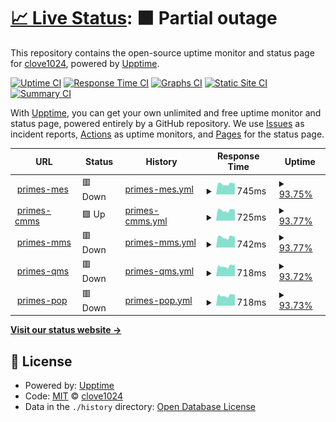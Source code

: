 # [📈 Live Status](https://clove1024.github.io/upptime): <!--live status--> **🟧 Partial outage**

This repository contains the open-source uptime monitor and status page for [clove1024](https://clove1024.github.io/upptime), powered by [Upptime](https://github.com/upptime/upptime).

[![Uptime CI](https://github.com/clove1024/upptime/workflows/Uptime%20CI/badge.svg)](https://github.com/clove1024/upptime/actions?query=workflow%3A%22Uptime+CI%22)
[![Response Time CI](https://github.com/clove1024/upptime/workflows/Response%20Time%20CI/badge.svg)](https://github.com/clove1024/upptime/actions?query=workflow%3A%22Response+Time+CI%22)
[![Graphs CI](https://github.com/clove1024/upptime/workflows/Graphs%20CI/badge.svg)](https://github.com/clove1024/upptime/actions?query=workflow%3A%22Graphs+CI%22)
[![Static Site CI](https://github.com/clove1024/upptime/workflows/Static%20Site%20CI/badge.svg)](https://github.com/clove1024/upptime/actions?query=workflow%3A%22Static+Site+CI%22)
[![Summary CI](https://github.com/clove1024/upptime/workflows/Summary%20CI/badge.svg)](https://github.com/clove1024/upptime/actions?query=workflow%3A%22Summary+CI%22)

With [Upptime](https://upptime.js.org), you can get your own unlimited and free uptime monitor and status page, powered entirely by a GitHub repository. We use [Issues](https://github.com/clove1024/upptime/issues) as incident reports, [Actions](https://github.com/clove1024/upptime/actions) as uptime monitors, and [Pages](https://clove1024.github.io/upptime) for the status page.

<!--start: status pages-->
<!-- This summary is generated by Upptime (https://github.com/upptime/upptime) -->
<!-- Do not edit this manually, your changes will be overwritten -->
<!-- prettier-ignore -->
| URL | Status | History | Response Time | Uptime |
| --- | ------ | ------- | ------------- | ------ |
| <img alt="" src="https://icons.duckduckgo.com/ip3/primes-mes.handymes.com.ico" height="13"> [primes-mes](https://primes-mes.handymes.com) | 🟥 Down | [primes-mes.yml](https://github.com/clove1024/upptime/commits/HEAD/history/primes-mes.yml) | <details><summary><img alt="Response time graph" src="./graphs/primes-mes/response-time-week.png" height="20"> 745ms</summary><br><a href="https://clove1024.github.io/upptime/history/primes-mes"><img alt="Response time 734" src="https://img.shields.io/endpoint?url=https%3A%2F%2Fraw.githubusercontent.com%2Fclove1024%2Fupptime%2FHEAD%2Fapi%2Fprimes-mes%2Fresponse-time.json"></a><br><a href="https://clove1024.github.io/upptime/history/primes-mes"><img alt="24-hour response time 793" src="https://img.shields.io/endpoint?url=https%3A%2F%2Fraw.githubusercontent.com%2Fclove1024%2Fupptime%2FHEAD%2Fapi%2Fprimes-mes%2Fresponse-time-day.json"></a><br><a href="https://clove1024.github.io/upptime/history/primes-mes"><img alt="7-day response time 745" src="https://img.shields.io/endpoint?url=https%3A%2F%2Fraw.githubusercontent.com%2Fclove1024%2Fupptime%2FHEAD%2Fapi%2Fprimes-mes%2Fresponse-time-week.json"></a><br><a href="https://clove1024.github.io/upptime/history/primes-mes"><img alt="30-day response time 734" src="https://img.shields.io/endpoint?url=https%3A%2F%2Fraw.githubusercontent.com%2Fclove1024%2Fupptime%2FHEAD%2Fapi%2Fprimes-mes%2Fresponse-time-month.json"></a><br><a href="https://clove1024.github.io/upptime/history/primes-mes"><img alt="1-year response time 734" src="https://img.shields.io/endpoint?url=https%3A%2F%2Fraw.githubusercontent.com%2Fclove1024%2Fupptime%2FHEAD%2Fapi%2Fprimes-mes%2Fresponse-time-year.json"></a></details> | <details><summary><a href="https://clove1024.github.io/upptime/history/primes-mes">93.75%</a></summary><a href="https://clove1024.github.io/upptime/history/primes-mes"><img alt="All-time uptime 97.59%" src="https://img.shields.io/endpoint?url=https%3A%2F%2Fraw.githubusercontent.com%2Fclove1024%2Fupptime%2FHEAD%2Fapi%2Fprimes-mes%2Fuptime.json"></a><br><a href="https://clove1024.github.io/upptime/history/primes-mes"><img alt="24-hour uptime 82.38%" src="https://img.shields.io/endpoint?url=https%3A%2F%2Fraw.githubusercontent.com%2Fclove1024%2Fupptime%2FHEAD%2Fapi%2Fprimes-mes%2Fuptime-day.json"></a><br><a href="https://clove1024.github.io/upptime/history/primes-mes"><img alt="7-day uptime 93.75%" src="https://img.shields.io/endpoint?url=https%3A%2F%2Fraw.githubusercontent.com%2Fclove1024%2Fupptime%2FHEAD%2Fapi%2Fprimes-mes%2Fuptime-week.json"></a><br><a href="https://clove1024.github.io/upptime/history/primes-mes"><img alt="30-day uptime 97.59%" src="https://img.shields.io/endpoint?url=https%3A%2F%2Fraw.githubusercontent.com%2Fclove1024%2Fupptime%2FHEAD%2Fapi%2Fprimes-mes%2Fuptime-month.json"></a><br><a href="https://clove1024.github.io/upptime/history/primes-mes"><img alt="1-year uptime 97.59%" src="https://img.shields.io/endpoint?url=https%3A%2F%2Fraw.githubusercontent.com%2Fclove1024%2Fupptime%2FHEAD%2Fapi%2Fprimes-mes%2Fuptime-year.json"></a></details>
| <img alt="" src="https://icons.duckduckgo.com/ip3/primes-cmms.handymes.com.ico" height="13"> [primes-cmms](https://primes-cmms.handymes.com) | 🟩 Up | [primes-cmms.yml](https://github.com/clove1024/upptime/commits/HEAD/history/primes-cmms.yml) | <details><summary><img alt="Response time graph" src="./graphs/primes-cmms/response-time-week.png" height="20"> 725ms</summary><br><a href="https://clove1024.github.io/upptime/history/primes-cmms"><img alt="Response time 732" src="https://img.shields.io/endpoint?url=https%3A%2F%2Fraw.githubusercontent.com%2Fclove1024%2Fupptime%2FHEAD%2Fapi%2Fprimes-cmms%2Fresponse-time.json"></a><br><a href="https://clove1024.github.io/upptime/history/primes-cmms"><img alt="24-hour response time 699" src="https://img.shields.io/endpoint?url=https%3A%2F%2Fraw.githubusercontent.com%2Fclove1024%2Fupptime%2FHEAD%2Fapi%2Fprimes-cmms%2Fresponse-time-day.json"></a><br><a href="https://clove1024.github.io/upptime/history/primes-cmms"><img alt="7-day response time 725" src="https://img.shields.io/endpoint?url=https%3A%2F%2Fraw.githubusercontent.com%2Fclove1024%2Fupptime%2FHEAD%2Fapi%2Fprimes-cmms%2Fresponse-time-week.json"></a><br><a href="https://clove1024.github.io/upptime/history/primes-cmms"><img alt="30-day response time 732" src="https://img.shields.io/endpoint?url=https%3A%2F%2Fraw.githubusercontent.com%2Fclove1024%2Fupptime%2FHEAD%2Fapi%2Fprimes-cmms%2Fresponse-time-month.json"></a><br><a href="https://clove1024.github.io/upptime/history/primes-cmms"><img alt="1-year response time 732" src="https://img.shields.io/endpoint?url=https%3A%2F%2Fraw.githubusercontent.com%2Fclove1024%2Fupptime%2FHEAD%2Fapi%2Fprimes-cmms%2Fresponse-time-year.json"></a></details> | <details><summary><a href="https://clove1024.github.io/upptime/history/primes-cmms">93.77%</a></summary><a href="https://clove1024.github.io/upptime/history/primes-cmms"><img alt="All-time uptime 97.59%" src="https://img.shields.io/endpoint?url=https%3A%2F%2Fraw.githubusercontent.com%2Fclove1024%2Fupptime%2FHEAD%2Fapi%2Fprimes-cmms%2Fuptime.json"></a><br><a href="https://clove1024.github.io/upptime/history/primes-cmms"><img alt="24-hour uptime 82.43%" src="https://img.shields.io/endpoint?url=https%3A%2F%2Fraw.githubusercontent.com%2Fclove1024%2Fupptime%2FHEAD%2Fapi%2Fprimes-cmms%2Fuptime-day.json"></a><br><a href="https://clove1024.github.io/upptime/history/primes-cmms"><img alt="7-day uptime 93.77%" src="https://img.shields.io/endpoint?url=https%3A%2F%2Fraw.githubusercontent.com%2Fclove1024%2Fupptime%2FHEAD%2Fapi%2Fprimes-cmms%2Fuptime-week.json"></a><br><a href="https://clove1024.github.io/upptime/history/primes-cmms"><img alt="30-day uptime 97.59%" src="https://img.shields.io/endpoint?url=https%3A%2F%2Fraw.githubusercontent.com%2Fclove1024%2Fupptime%2FHEAD%2Fapi%2Fprimes-cmms%2Fuptime-month.json"></a><br><a href="https://clove1024.github.io/upptime/history/primes-cmms"><img alt="1-year uptime 97.59%" src="https://img.shields.io/endpoint?url=https%3A%2F%2Fraw.githubusercontent.com%2Fclove1024%2Fupptime%2FHEAD%2Fapi%2Fprimes-cmms%2Fuptime-year.json"></a></details>
| <img alt="" src="https://icons.duckduckgo.com/ip3/primes-mms.handymes.com.ico" height="13"> [primes-mms](https://primes-mms.handymes.com) | 🟥 Down | [primes-mms.yml](https://github.com/clove1024/upptime/commits/HEAD/history/primes-mms.yml) | <details><summary><img alt="Response time graph" src="./graphs/primes-mms/response-time-week.png" height="20"> 742ms</summary><br><a href="https://clove1024.github.io/upptime/history/primes-mms"><img alt="Response time 725" src="https://img.shields.io/endpoint?url=https%3A%2F%2Fraw.githubusercontent.com%2Fclove1024%2Fupptime%2FHEAD%2Fapi%2Fprimes-mms%2Fresponse-time.json"></a><br><a href="https://clove1024.github.io/upptime/history/primes-mms"><img alt="24-hour response time 762" src="https://img.shields.io/endpoint?url=https%3A%2F%2Fraw.githubusercontent.com%2Fclove1024%2Fupptime%2FHEAD%2Fapi%2Fprimes-mms%2Fresponse-time-day.json"></a><br><a href="https://clove1024.github.io/upptime/history/primes-mms"><img alt="7-day response time 742" src="https://img.shields.io/endpoint?url=https%3A%2F%2Fraw.githubusercontent.com%2Fclove1024%2Fupptime%2FHEAD%2Fapi%2Fprimes-mms%2Fresponse-time-week.json"></a><br><a href="https://clove1024.github.io/upptime/history/primes-mms"><img alt="30-day response time 725" src="https://img.shields.io/endpoint?url=https%3A%2F%2Fraw.githubusercontent.com%2Fclove1024%2Fupptime%2FHEAD%2Fapi%2Fprimes-mms%2Fresponse-time-month.json"></a><br><a href="https://clove1024.github.io/upptime/history/primes-mms"><img alt="1-year response time 725" src="https://img.shields.io/endpoint?url=https%3A%2F%2Fraw.githubusercontent.com%2Fclove1024%2Fupptime%2FHEAD%2Fapi%2Fprimes-mms%2Fresponse-time-year.json"></a></details> | <details><summary><a href="https://clove1024.github.io/upptime/history/primes-mms">93.77%</a></summary><a href="https://clove1024.github.io/upptime/history/primes-mms"><img alt="All-time uptime 97.26%" src="https://img.shields.io/endpoint?url=https%3A%2F%2Fraw.githubusercontent.com%2Fclove1024%2Fupptime%2FHEAD%2Fapi%2Fprimes-mms%2Fuptime.json"></a><br><a href="https://clove1024.github.io/upptime/history/primes-mms"><img alt="24-hour uptime 82.45%" src="https://img.shields.io/endpoint?url=https%3A%2F%2Fraw.githubusercontent.com%2Fclove1024%2Fupptime%2FHEAD%2Fapi%2Fprimes-mms%2Fuptime-day.json"></a><br><a href="https://clove1024.github.io/upptime/history/primes-mms"><img alt="7-day uptime 93.77%" src="https://img.shields.io/endpoint?url=https%3A%2F%2Fraw.githubusercontent.com%2Fclove1024%2Fupptime%2FHEAD%2Fapi%2Fprimes-mms%2Fuptime-week.json"></a><br><a href="https://clove1024.github.io/upptime/history/primes-mms"><img alt="30-day uptime 97.26%" src="https://img.shields.io/endpoint?url=https%3A%2F%2Fraw.githubusercontent.com%2Fclove1024%2Fupptime%2FHEAD%2Fapi%2Fprimes-mms%2Fuptime-month.json"></a><br><a href="https://clove1024.github.io/upptime/history/primes-mms"><img alt="1-year uptime 97.26%" src="https://img.shields.io/endpoint?url=https%3A%2F%2Fraw.githubusercontent.com%2Fclove1024%2Fupptime%2FHEAD%2Fapi%2Fprimes-mms%2Fuptime-year.json"></a></details>
| <img alt="" src="https://icons.duckduckgo.com/ip3/primes-qms.handymes.com.ico" height="13"> [primes-qms](https://primes-qms.handymes.com) | 🟥 Down | [primes-qms.yml](https://github.com/clove1024/upptime/commits/HEAD/history/primes-qms.yml) | <details><summary><img alt="Response time graph" src="./graphs/primes-qms/response-time-week.png" height="20"> 718ms</summary><br><a href="https://clove1024.github.io/upptime/history/primes-qms"><img alt="Response time 732" src="https://img.shields.io/endpoint?url=https%3A%2F%2Fraw.githubusercontent.com%2Fclove1024%2Fupptime%2FHEAD%2Fapi%2Fprimes-qms%2Fresponse-time.json"></a><br><a href="https://clove1024.github.io/upptime/history/primes-qms"><img alt="24-hour response time 825" src="https://img.shields.io/endpoint?url=https%3A%2F%2Fraw.githubusercontent.com%2Fclove1024%2Fupptime%2FHEAD%2Fapi%2Fprimes-qms%2Fresponse-time-day.json"></a><br><a href="https://clove1024.github.io/upptime/history/primes-qms"><img alt="7-day response time 718" src="https://img.shields.io/endpoint?url=https%3A%2F%2Fraw.githubusercontent.com%2Fclove1024%2Fupptime%2FHEAD%2Fapi%2Fprimes-qms%2Fresponse-time-week.json"></a><br><a href="https://clove1024.github.io/upptime/history/primes-qms"><img alt="30-day response time 732" src="https://img.shields.io/endpoint?url=https%3A%2F%2Fraw.githubusercontent.com%2Fclove1024%2Fupptime%2FHEAD%2Fapi%2Fprimes-qms%2Fresponse-time-month.json"></a><br><a href="https://clove1024.github.io/upptime/history/primes-qms"><img alt="1-year response time 732" src="https://img.shields.io/endpoint?url=https%3A%2F%2Fraw.githubusercontent.com%2Fclove1024%2Fupptime%2FHEAD%2Fapi%2Fprimes-qms%2Fresponse-time-year.json"></a></details> | <details><summary><a href="https://clove1024.github.io/upptime/history/primes-qms">93.72%</a></summary><a href="https://clove1024.github.io/upptime/history/primes-qms"><img alt="All-time uptime 97.13%" src="https://img.shields.io/endpoint?url=https%3A%2F%2Fraw.githubusercontent.com%2Fclove1024%2Fupptime%2FHEAD%2Fapi%2Fprimes-qms%2Fuptime.json"></a><br><a href="https://clove1024.github.io/upptime/history/primes-qms"><img alt="24-hour uptime 82.49%" src="https://img.shields.io/endpoint?url=https%3A%2F%2Fraw.githubusercontent.com%2Fclove1024%2Fupptime%2FHEAD%2Fapi%2Fprimes-qms%2Fuptime-day.json"></a><br><a href="https://clove1024.github.io/upptime/history/primes-qms"><img alt="7-day uptime 93.72%" src="https://img.shields.io/endpoint?url=https%3A%2F%2Fraw.githubusercontent.com%2Fclove1024%2Fupptime%2FHEAD%2Fapi%2Fprimes-qms%2Fuptime-week.json"></a><br><a href="https://clove1024.github.io/upptime/history/primes-qms"><img alt="30-day uptime 97.13%" src="https://img.shields.io/endpoint?url=https%3A%2F%2Fraw.githubusercontent.com%2Fclove1024%2Fupptime%2FHEAD%2Fapi%2Fprimes-qms%2Fuptime-month.json"></a><br><a href="https://clove1024.github.io/upptime/history/primes-qms"><img alt="1-year uptime 97.13%" src="https://img.shields.io/endpoint?url=https%3A%2F%2Fraw.githubusercontent.com%2Fclove1024%2Fupptime%2FHEAD%2Fapi%2Fprimes-qms%2Fuptime-year.json"></a></details>
| <img alt="" src="https://icons.duckduckgo.com/ip3/primes-pop.handymes.com.ico" height="13"> [primes-pop](https://primes-pop.handymes.com) | 🟥 Down | [primes-pop.yml](https://github.com/clove1024/upptime/commits/HEAD/history/primes-pop.yml) | <details><summary><img alt="Response time graph" src="./graphs/primes-pop/response-time-week.png" height="20"> 718ms</summary><br><a href="https://clove1024.github.io/upptime/history/primes-pop"><img alt="Response time 718" src="https://img.shields.io/endpoint?url=https%3A%2F%2Fraw.githubusercontent.com%2Fclove1024%2Fupptime%2FHEAD%2Fapi%2Fprimes-pop%2Fresponse-time.json"></a><br><a href="https://clove1024.github.io/upptime/history/primes-pop"><img alt="24-hour response time 800" src="https://img.shields.io/endpoint?url=https%3A%2F%2Fraw.githubusercontent.com%2Fclove1024%2Fupptime%2FHEAD%2Fapi%2Fprimes-pop%2Fresponse-time-day.json"></a><br><a href="https://clove1024.github.io/upptime/history/primes-pop"><img alt="7-day response time 718" src="https://img.shields.io/endpoint?url=https%3A%2F%2Fraw.githubusercontent.com%2Fclove1024%2Fupptime%2FHEAD%2Fapi%2Fprimes-pop%2Fresponse-time-week.json"></a><br><a href="https://clove1024.github.io/upptime/history/primes-pop"><img alt="30-day response time 718" src="https://img.shields.io/endpoint?url=https%3A%2F%2Fraw.githubusercontent.com%2Fclove1024%2Fupptime%2FHEAD%2Fapi%2Fprimes-pop%2Fresponse-time-month.json"></a><br><a href="https://clove1024.github.io/upptime/history/primes-pop"><img alt="1-year response time 718" src="https://img.shields.io/endpoint?url=https%3A%2F%2Fraw.githubusercontent.com%2Fclove1024%2Fupptime%2FHEAD%2Fapi%2Fprimes-pop%2Fresponse-time-year.json"></a></details> | <details><summary><a href="https://clove1024.github.io/upptime/history/primes-pop">93.73%</a></summary><a href="https://clove1024.github.io/upptime/history/primes-pop"><img alt="All-time uptime 97.13%" src="https://img.shields.io/endpoint?url=https%3A%2F%2Fraw.githubusercontent.com%2Fclove1024%2Fupptime%2FHEAD%2Fapi%2Fprimes-pop%2Fuptime.json"></a><br><a href="https://clove1024.github.io/upptime/history/primes-pop"><img alt="24-hour uptime 82.53%" src="https://img.shields.io/endpoint?url=https%3A%2F%2Fraw.githubusercontent.com%2Fclove1024%2Fupptime%2FHEAD%2Fapi%2Fprimes-pop%2Fuptime-day.json"></a><br><a href="https://clove1024.github.io/upptime/history/primes-pop"><img alt="7-day uptime 93.73%" src="https://img.shields.io/endpoint?url=https%3A%2F%2Fraw.githubusercontent.com%2Fclove1024%2Fupptime%2FHEAD%2Fapi%2Fprimes-pop%2Fuptime-week.json"></a><br><a href="https://clove1024.github.io/upptime/history/primes-pop"><img alt="30-day uptime 97.13%" src="https://img.shields.io/endpoint?url=https%3A%2F%2Fraw.githubusercontent.com%2Fclove1024%2Fupptime%2FHEAD%2Fapi%2Fprimes-pop%2Fuptime-month.json"></a><br><a href="https://clove1024.github.io/upptime/history/primes-pop"><img alt="1-year uptime 97.13%" src="https://img.shields.io/endpoint?url=https%3A%2F%2Fraw.githubusercontent.com%2Fclove1024%2Fupptime%2FHEAD%2Fapi%2Fprimes-pop%2Fuptime-year.json"></a></details>

<!--end: status pages-->

[**Visit our status website →**](https://clove1024.github.io/upptime)

## 📄 License

- Powered by: [Upptime](https://github.com/upptime/upptime)
- Code: [MIT](./LICENSE) © [clove1024](https://clove1024.github.io/upptime)
- Data in the `./history` directory: [Open Database License](https://opendatacommons.org/licenses/odbl/1-0/)
